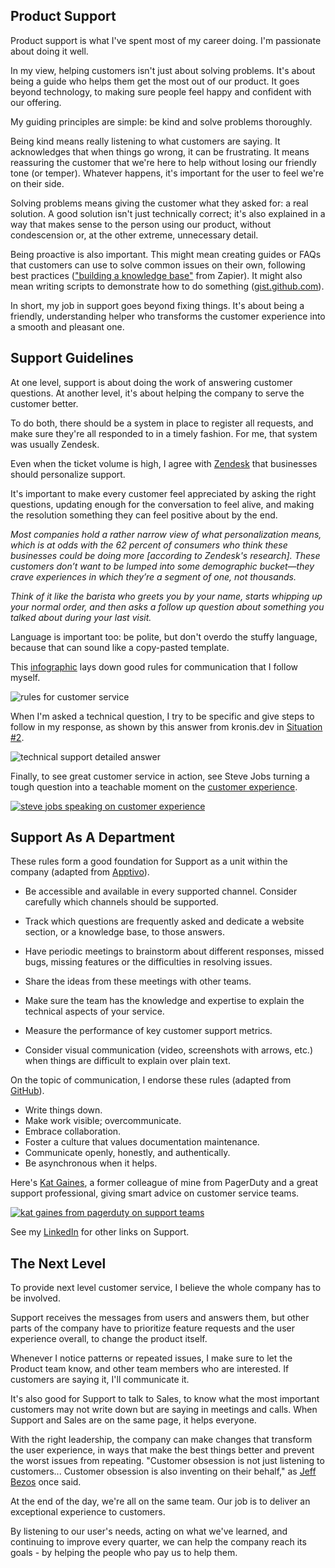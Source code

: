 
## Product Support

Product support is what I've spent most of my career doing. I'm passionate about doing it well.

In my view, helping customers isn't just about solving problems. It's about being a guide who helps them get the most out of our product. It goes beyond technology, to making sure people feel happy and confident with our offering.

My guiding principles are simple: be kind and solve problems thoroughly. 

Being kind means really listening to what customers are saying. It acknowledges that when things go wrong, it can be frustrating. It means reassuring the customer that we're here to help without losing our friendly tone (or temper). Whatever happens, it's important for the user to feel we're on their side. 

Solving problems means giving the customer what they asked for: a real solution. A good solution isn't just technically correct; it's also explained in a way that makes sense to the person using our product, without condescension or, at the other extreme, unnecessary detail.

Being proactive is also important. This might mean creating guides or FAQs that customers can use to solve common issues on their own, following best practices (["building a knowledge base"](https://zapier.com/blog/build-knowledge-base-documentation/) from Zapier). It might also mean writing scripts to demonstrate how to do something ([gist.github.com](https://gist.github.com/julianeon?direction=desc&sort=created)).

In short, my job in support goes beyond fixing things. It's about being a friendly, understanding helper who transforms the customer experience into a smooth and pleasant one.

## Support Guidelines

At one level, support is about doing the work of answering customer questions. At another level, it's about helping the company to serve the customer better.

To do both, there should be a system in place to register all requests, and make sure they're all responded to in a timely fashion. For me, that system was usually Zendesk.

Even when the ticket volume is high, I agree with [Zendesk](https://cxtrends.zendesk.com/trends/trend-3) that businesses should personalize support. 

It's important to make every customer feel appreciated by asking the right questions, updating enough for the conversation to feel alive, and making the resolution something they can feel positive about by the end. 

_Most companies hold a rather narrow view of what personalization means, which is at odds with the 62 percent of consumers who think these businesses could be doing more [according to Zendesk's research]. These customers don’t want to be lumped into some demographic bucket—they crave experiences in which they’re a segment of one, not thousands._

_Think of it like the barista who greets you by your name, starts whipping up your normal order, and then asks a follow up question about something you talked about during your last visit._

Language is important too: be polite, but don't overdo the stuffy language, because that can sound like a copy-pasted template. 

This [infographic](https://fieldedge.com/blog/guide-to-great-customer-service-infographic/) lays down good rules for communication that I follow myself.

![rules for customer service](customer_service_infographic.png)

When I'm asked a technical question, I try to be specific and give steps to follow in my response, as shown by this answer from kronis.dev in [Situation #2](https://quick-answers.kronis.dev/).

![technical support detailed answer](person-2-situation.jpg)

Finally, to see great customer service in action, see Steve Jobs turning a tough question into a teachable moment on the [customer experience](https://www.youtube.com/watch?v=r2O5qKZlI50).

[![steve jobs speaking on customer experience](customer_experience.png)](https://www.youtube.com/watch?v=r2O5qKZlI50)

## Support As A Department

These rules form a good foundation for Support as a unit within the company (adapted from [Apptivo](https://www.apptivo.com/blog/customer-support-importance-types-and-best-practices/)).

- Be accessible and available in every supported channel. Consider carefully which channels should be supported.

- Track which questions are frequently asked and dedicate a website section, or a knowledge base, to those answers.

- Have periodic meetings to brainstorm about different responses, missed bugs, missing features or the difficulties in resolving issues.

- Share the ideas from these meetings with other teams.

- Make sure the team has the knowledge and expertise to explain the technical aspects of your service.

- Measure the performance of key customer support metrics.

- Consider visual communication (video, screenshots with arrows, etc.) when things are difficult to explain over plain text.


On the topic of communication, I endorse these rules (adapted from [GitHub](https://github.blog/2023-10-04-how-to-communicate-like-a-github-engineer-our-principles-practices-and-tools/)).

- Write things down.
- Make work visible; overcommunicate.
- Embrace collaboration.
- Foster a culture that values documentation maintenance.
- Communicate openly, honestly, and authentically.
- Be asynchronous when it helps.

Here's [Kat Gaines](https://www.linkedin.com/in/katgaines/), a former colleague of mine from PagerDuty and a great support professional, giving smart advice on customer service teams.

[![kat gaines from pagerduty on support teams](pd_gaines.png)](https://www.youtube.com/watch?v=f60GvrS-qY4)

See my [LinkedIn](https://www.linkedin.com/in/julianeon/recent-activity/all/) for other links on Support.

## The Next Level 

To provide next level customer service, I believe the whole company has to be involved. 

Support receives the messages from users and answers them, but other parts of the company have to prioritize feature requests and the user experience overall, to change the product itself. 


Whenever I notice patterns or repeated issues, I make sure to let the Product team know, and other team members who are interested. If customers are saying it, I'll communicate it.

It's also good for Support to talk to Sales, to know what the most important customers may not write down but are saying in meetings and calls. When Support and Sales are on the same page, it helps everyone.

With the right leadership, the company can make changes that transform the user experience, in ways that make the best things better and prevent the worst issues from repeating. "Customer obsession is not just listening to customers... Customer obsession is also inventing on their behalf," as [Jeff Bezos](https://www.youtube.com/watch?v=uHvD0DVcKAw) once said.

At the end of the day, we're all on the same team. Our job is to deliver an exceptional experience to customers. 

By listening to our user's needs, acting on what we've learned, and continuing to improve every quarter, we can help the company reach its goals - by helping the people who pay us to help them.




